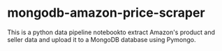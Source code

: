 # mongodb-amazon-price-scraper
This is a python data pipeline notebookto extract Amazon's product and seller data and upload it to a MongoDB database using Pymongo.

